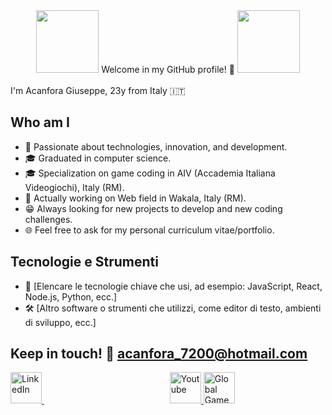 <div id="header" align="center">
  <img src="https://media.giphy.com/media/TLPTbOAwRD9zoi1QOI/giphy.gif" width="100" heigth="40"/>
  Welcome in my GitHub profile! 👋
  <img src="https://media.giphy.com/media/KJmbSTSyIzetubNgJ5/giphy.gif" width="100" heigth="40"/>
</div>

<br>
I'm Acanfora Giuseppe, 23y from Italy 🇮🇹

## Who am I

- 🚀 Passionate about technologies, innovation, and development.
- 🎓 Graduated in computer science.
- 🎓 Specialization on game coding in AIV (Accademia Italiana Videogiochi), Italy (RM).
- 💼 Actually working on Web field in Wakala, Italy (RM).
- 😁 Always looking for new projects to develop and new coding challenges.
- 🌐 Feel free to ask for my personal curriculum vitae/portfolio.


## Tecnologie e Strumenti

- 🔧 [Elencare le tecnologie chiave che usi, ad esempio: JavaScript, React, Node.js, Python, ecc.]
- 🛠️ [Altro software o strumenti che utilizzi, come editor di testo, ambienti di sviluppo, ecc.]


## Keep in touch! 📧 acanfora_7200@hotmail.com

<div width="40" heigth="50">
<p>
  <a href="https://www.linkedin.com/in/giuseppe-acanfora-dev/">
    <img src="https://media.giphy.com/media/HQTYdpx1yhxWpugAi2/giphy.gif" alt="LinkedIn" width="50" heigth="50"/>
  </a>
  &nbsp;&nbsp;&nbsp;&nbsp;&nbsp;&nbsp;&nbsp;&nbsp;&nbsp;&nbsp;&nbsp;&nbsp;&nbsp;&nbsp;&nbsp;&nbsp;&nbsp;&nbsp;&nbsp;&nbsp;&nbsp;&nbsp;&nbsp;&nbsp;&nbsp;&nbsp;&nbsp;&nbsp;&nbsp;&nbsp;&nbsp;&nbsp;&nbsp;&nbsp;&nbsp;&nbsp;&nbsp;&nbsp;&nbsp;&nbsp;&nbsp;&nbsp;&nbsp;&nbsp;&nbsp;&nbsp;&nbsp;&nbsp;&nbsp;&nbsp;
  <a href="https://youtube.com/@giuseppeacanfora001">
    <img src="https://media.giphy.com/media/dyLmcrc0wk4dUCxp0K/giphy.gif" alt="Youtube" width="50" heigth="50"/>
  </a>
    <a href="https://globalgamejam.org/users/leviathan-0">
    <img src="https://s3-us-west-1.amazonaws.com/ggj/site/site-images/GGJ00-Badge-Template-900x900.png" alt="Global Game Jam" width="50" heigth="50"/>
  </a>
</p>
</div>
